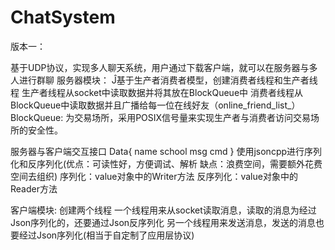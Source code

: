 # ChatSystem
版本一：

基于UDP协议，实现多人聊天系统，用户通过下载客户端，就可以在服务器与多人进行群聊
服务器模块：
    Ĵ基于生产者消费者模型，创建消费者线程和生产者线程
    生产者线程从socket中读取数据并将其放在BlockQueue中
    消费者线程从BlockQueue中读取数据并且广播给每一位在线好友（online_friend_list_）
  BlockQueue:
    为交易场所，采用POSIX信号量来实现生产者与消费者访问交易场所的安全性。

服务器与客户端交互接口
    Data{
            name
            school
            msg
            cmd
        }
    使用jsoncpp进行序列化和反序列化(优点：可读性好，方便调试、解析 缺点：浪费空间，需要额外花费空间去组织)
    序列化：value对象中的Writer方法
    反序列化：value对象中的Reader方法
    
客户端模块:
    创建两个线程
    一个线程用来从socket读取消息，读取的消息为经过Json序列化的，还要通过Json反序列化
    另一个线程用来发送消息，发送的消息也要经过Json序列化(相当于自定制了应用层协议)
